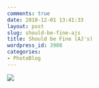 ```yaml
---
comments: true
date: 2010-12-01 13:41:33
layout: post
slug: should-be-fine-ajs
title: Should be Fine (AJ's)
wordpress_id: 3908
categories:
- PhotoBlog
---
```


![](http://ryanfitzer.com/main/wp-content/uploads/2010/12/photo1-950x709.jpg)
